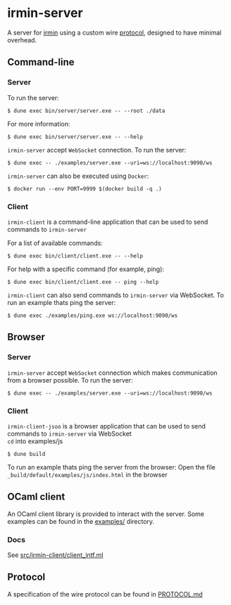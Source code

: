 # irmin-server

A server for [irmin](https://github.com/mirage/irmin) using a custom wire [protocol](#protocol), designed to have minimal overhead.

## Command-line

### Server

To run the server:

```shell
$ dune exec bin/server/server.exe -- --root ./data
```

For more information:

```shell
$ dune exec bin/server/server.exe -- --help
```

`irmin-server` accept `WebSocket` connection.
To run the server:

```shell
$ dune exec -- ./examples/server.exe --uri=ws://localhost:9090/ws
```

`irmin-server` can also be executed using `Docker`:

```shell
$ docker run --env PORT=9999 $(docker build -q .)
```

### Client

`irmin-client` is a command-line application that can be used to send commands to `irmin-server`

For a list of available commands:

```shell
$ dune exec bin/client/client.exe -- --help
```

For help with a specific command (for example, ping):

```shell
$ dune exec bin/client/client.exe -- ping --help
```

`irmin-client` can also send commands to `irmin-server` via WebSocket.
To run an example thats ping the server:

```shell
$ dune exec ./examples/ping.exe ws://localhost:9090/ws
```

## Browser

### Server

`irmin-server` accept `WebSocket` connection which makes communication from a browser possible.
To run the server:

```shell
$ dune exec -- ./examples/server.exe --uri=ws://localhost:9090/ws
```

### Client

`irmin-client-jsoo` is a browser application that can be used to send commands to `irmin-server` via WebSocket    
`cd` into examples/js

```shell
$ dune build
```

To run an example thats ping the server from the browser:
Open the file `_build/default/examples/js/index.html` in the browser

## OCaml client

An OCaml client library is provided to interact with the server. Some examples can be
found in the [examples/](/examples) directory.

### Docs

See [src/irmin-client/client_intf.ml](/src/irmin-client/client_intf.ml)

## Protocol

A specification of the wire protocol can be found in [PROTOCOL.md](/PROTOCOL.md)
